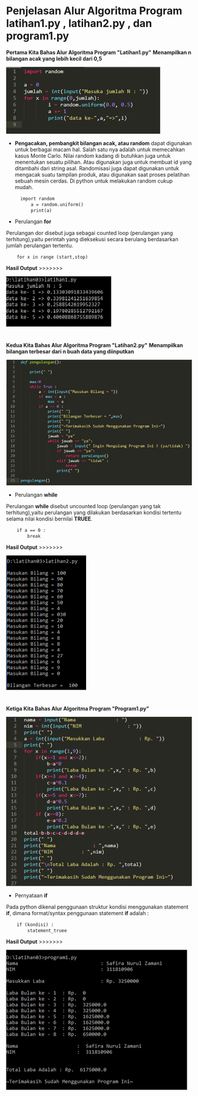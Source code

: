 # Penjelasan Alur Algoritma Program **latihan1.py** , **latihan2.py** , dan **program1.py**

**Pertama Kita Bahas Alur Algoritma Program "Latihan1.py"**
**Menampilkan n bilangan acak yang lebih kecil dari 0,5**


![alt teks](1.png "Contoh gambar 1.0")

- **Pengacakan, pembangkit bilangan acak, atau random** dapat digunakan untuk berbagai macam hal. Salah satu nya adalah untuk memecahkan kasus Monte Carlo. Nilai random kadang di butuhkan juga untuk menentukan seuatu pilihan. Atau digunakan juga untuk membuat id yang ditambahi dari string asal. Randomisasi juga dapat digunakan untuk mengacak suatu tampilan produk, atau digunakan saat proses pelatihan sebuah mesin cerdas. Di python untuk melakukan random cukup mudah.

		import random
			a = random.uniform()
			print(a)

- Perulangan **for**

Perulangan dor disebut juga sebagai counted loop (perulangan yang terhitung),yaitu perintah yang dieksekusi secara berulang berdasarkan jumlah perulangan tertentu.

		for x in range (start,stop)

**Hasil Output** >>>>>>>

![alt teks](2.png "Contoh gambar 2.0")

# 

**Kedua Kita Bahas Alur Algoritma Program "Latihan2.py"**
**Menampilkan bilangan terbesar dari n buah data yang diinputkan**

![alt teks](3.png "Contoh gambar 3.0")

- Perulangan **while**

Perulangan **while** disebut uncounted loop (perulangan yang tak terhitung),yaitu perulangan yang dilakukan berdasarkan kondisi tertentu selama nilai kondisi bernilai **TRUEE**.

		if a == 0 :
			break

**Hasil Output** >>>>>>>

![alt teks](4.png "Contoh gambar 4.0")

# 

**Ketiga Kita Bahas Alur Algoritma Program "Program1.py"**


![alt teks](5.png "Contoh gambar 5.0")

- Pernyataan **if**

Pada python dikenal penggunaan struktur kondisi menggunakan statement **if**, dimana format/syntax penggunaan statement **if** adalah :

		if (kondisi) :
			statement_truee

**Hasil Output** >>>>>>>

![alt teks](6.png "Contoh gambar 6.0")